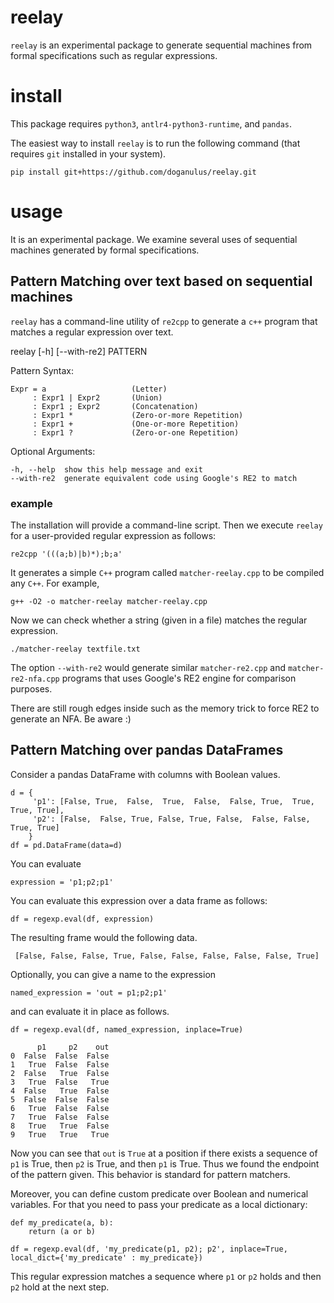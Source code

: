 # reelay

`reelay` is an experimental package to generate sequential machines from formal specifications such as regular expressions.

# install

This package requires `python3`,  `antlr4-python3-runtime`, and `pandas`.

The easiest way to install `reelay` is to run the following command (that requires `git` installed in your system). 

    pip install git+https://github.com/doganulus/reelay.git

# usage

It is an experimental package. We examine several uses of sequential machines generated by formal specifications.

## Pattern Matching over text based on sequential machines

`reelay` has a command-line utility of `re2cpp` to generate a `c++` program that matches a regular expression over text.

reelay [-h] [--with-re2] PATTERN

Pattern Syntax:     
  
    Expr = a                   (Letter)
         : Expr1 | Expr2       (Union)
         : Expr1 ; Expr2       (Concatenation)
         : Expr1 *             (Zero-or-more Repetition)
         : Expr1 +             (One-or-more Repetition)
         : Expr1 ?             (Zero-or-one Repetition)

Optional Arguments:

    -h, --help  show this help message and exit
    --with-re2  generate equivalent code using Google's RE2 to match

### example

The installation will provide a command-line script. Then we execute `reelay` for a user-provided regular expression as follows:

    re2cpp '(((a;b)|b)*);b;a'

It generates a simple `C++` program called `matcher-reelay.cpp` to be compiled any `C++`. For example,

    g++ -O2 -o matcher-reelay matcher-reelay.cpp

Now we can check whether a string (given in a file) matches the regular expression.

    ./matcher-reelay textfile.txt

The option `--with-re2` would generate similar `matcher-re2.cpp` and `matcher-re2-nfa.cpp` programs that uses Google's RE2 engine for comparison purposes.

There are still rough edges inside such as the memory trick to force RE2 to generate an NFA. Be aware :)

## Pattern Matching over pandas DataFrames

Consider a pandas DataFrame with columns with Boolean values. 

    d = {
         'p1': [False, True,  False,  True,  False,  False, True,  True, True, True], 
         'p2': [False,  False, True, False, True, False,  False, False, True, True]
        }
    df = pd.DataFrame(data=d)

You can evaluate 

    expression = 'p1;p2;p1'

You can evaluate this expression over a data frame as follows:

    df = regexp.eval(df, expression)

The resulting frame would the following data.

     [False, False, False, True, False, False, False, False, False, True]

Optionally, you can give a name to the expression

    named_expression = 'out = p1;p2;p1'

and can evaluate it in place as follows.

    df = regexp.eval(df, named_expression, inplace=True)

          p1     p2    out
    0  False  False  False
    1   True  False  False
    2  False   True  False
    3   True  False   True
    4  False   True  False
    5  False  False  False
    6   True  False  False
    7   True  False  False
    8   True   True  False
    9   True   True   True

Now you can see that `out` is `True` at a position if there exists a sequence of `p1` is True, then `p2` is True, and then `p1` is True. Thus we found the endpoint of the pattern given. This behavior is standard for pattern matchers.

Moreover, you can define custom predicate over Boolean and numerical variables. For that you need to pass your predicate as a local dictionary:

    def my_predicate(a, b):
        return (a or b)    

    df = regexp.eval(df, 'my_predicate(p1, p2); p2', inplace=True, local_dict={'my_predicate' : my_predicate})

This regular expression matches a sequence where `p1` or `p2` holds and then `p2` hold at the next step.


